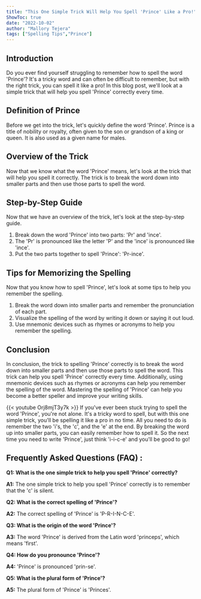 ```yaml
---
title: "This One Simple Trick Will Help You Spell 'Prince' Like a Pro!"
ShowToc: true 
date: "2022-10-02"
author: "Mallory Tejera" 
tags: ["Spelling Tips","Prince"]
---
```

## Introduction
Do you ever find yourself struggling to remember how to spell the word 'Prince'? It's a tricky word and can often be difficult to remember, but with the right trick, you can spell it like a pro! In this blog post, we'll look at a simple trick that will help you spell 'Prince' correctly every time.

## Definition of Prince
Before we get into the trick, let's quickly define the word 'Prince'. Prince is a title of nobility or royalty, often given to the son or grandson of a king or queen. It is also used as a given name for males. 

## Overview of the Trick
Now that we know what the word 'Prince' means, let's look at the trick that will help you spell it correctly. The trick is to break the word down into smaller parts and then use those parts to spell the word.

## Step-by-Step Guide
Now that we have an overview of the trick, let's look at the step-by-step guide. 

1. Break down the word 'Prince' into two parts: 'Pr' and 'ince'.
2. The 'Pr' is pronounced like the letter 'P' and the 'ince' is pronounced like 'ince'.
3. Put the two parts together to spell 'Prince': 'Pr-ince'.

## Tips for Memorizing the Spelling
Now that you know how to spell 'Prince', let's look at some tips to help you remember the spelling. 

1. Break the word down into smaller parts and remember the pronunciation of each part. 
2. Visualize the spelling of the word by writing it down or saying it out loud. 
3. Use mnemonic devices such as rhymes or acronyms to help you remember the spelling.

## Conclusion
In conclusion, the trick to spelling 'Prince' correctly is to break the word down into smaller parts and then use those parts to spell the word. This trick can help you spell 'Prince' correctly every time. Additionally, using mnemonic devices such as rhymes or acronyms can help you remember the spelling of the word. Mastering the spelling of 'Prince' can help you become a better speller and improve your writing skills.

{{< youtube Orj8mjT3y7k >}} 
If you've ever been stuck trying to spell the word 'Prince', you're not alone. It's a tricky word to spell, but with this one simple trick, you'll be spelling it like a pro in no time. All you need to do is remember the two 'i's, the 'c', and the 'e' at the end. By breaking the word up into smaller parts, you can easily remember how to spell it. So the next time you need to write 'Prince', just think 'i-i-c-e' and you'll be good to go!

## Frequently Asked Questions (FAQ) :
**Q1: What is the one simple trick to help you spell 'Prince' correctly?**

**A1:** The one simple trick to help you spell 'Prince' correctly is to remember that the 'c' is silent.

**Q2: What is the correct spelling of 'Prince'?**

**A2:** The correct spelling of 'Prince' is 'P-R-I-N-C-E'.

**Q3: What is the origin of the word 'Prince'?**

**A3:** The word 'Prince' is derived from the Latin word 'princeps', which means 'first'.

**Q4: How do you pronounce 'Prince'?**

**A4:** 'Prince' is pronounced 'prin-se'.

**Q5: What is the plural form of 'Prince'?**

**A5:** The plural form of 'Prince' is 'Princes'.





